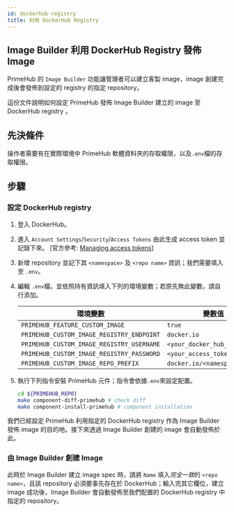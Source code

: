 ```yaml
---
id: dockerhub-registry
title: 利用 DockerHub Registry 
---
```


## Image Builder 利用 DockerHub Registry 發佈 Image

PrimeHub 的 `Image Builder` 功能讓管理者可以建立客製 image，image 創建完成後會發佈到設定的 registry 的指定 repository。

這份文件說明如何設定 PrimeHub 發佈 Image Builder 建立的 image 至 DockerHub registry 。

## 先決條件

操作者需要有在實際環境中 PrimeHub 軟體資料夾的存取權限，以及`.env`檔的存取權限。

## 步驟

### 設定 DockerHub registry

1. 登入 DockerHub。
    
2. 進入 `Account Settings`/`Security`/`Access Tokens` 由此生成 access token 並記錄下來。 [官方參考: [Managing access tokens](https://docs.docker.com/docker-hub/access-tokens/)]

3. 新增 repository 並記下其 `<namespace>` 及 `<repo name>` 資訊；我們需要填入至 `.env`。

4. 編輯 `.env`檔，並依照持有資訊填入下列的環境變數；若原先無此變數，請自行添加。
   
    |環境變數                             |變數值|
    |--------------------------------|-----|
    |`PRIMEHUB_FEATURE_CUSTOM_IMAGE`|`true`|
    |`PRIMEHUB_CUSTOM_IMAGE_REGISTRY_ENDPOINT`|`docker.io`|
    |`PRIMEHUB_CUSTOM_IMAGE_REGISTRY_USERNAME`|`<your_docker_hub_username>`|
    |`PRIMEHUB_CUSTOM_IMAGE_REGISTRY_PASSWORD`|`<your_access_token>`|
    |`PRIMEHUB_CUSTOM_IMAGE_REPO_PREFIX`|`docker.io/<namespace>`|

5. 執行下列指令安裝 PrimeHub 元件；指令會依據`.env`來設定配置。

    ```bash
    cd ${PRIMEHUB_REPO}
    make component-diff-primehub # check diff
    make component-install-primehub # component installation
    ```

我們已經設定 PrimeHub 利用指定的 DockerHub registry 作為 Image Builder 發佈 image 的目的地。接下來透過 Image Builder 創建的 image 會自動發佈於此。

### 由 Image Builder 創建 Image

此時於 Image Builder 建立 image spec 時，請將 `Name` 填入*完全一致*的 `<repo name>`，且該 repository 必須要事先存在於 DockerHub；輸入完其它欄位，建立 image 成功後，Image Builder 會自動發佈至我們配置的 DockerHub registry 中指定的 repository。
